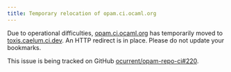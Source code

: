 ```yaml
---
title: Temporary relocation of opam.ci.ocaml.org
---
```


Due to operational difficulties, [opam.ci.ocaml.org](https://opam.ci.ocaml.org) has temporarily moved to [toxis.caelum.ci.dev](https://toxis.caelum.ci.dev).  An HTTP redirect is in place.  Please do not update your bookmarks.

This issue is being tracked on GitHub [ocurrent/opam-repo-ci#220](https://github.com/ocurrent/opam-repo-ci/issues/220).

